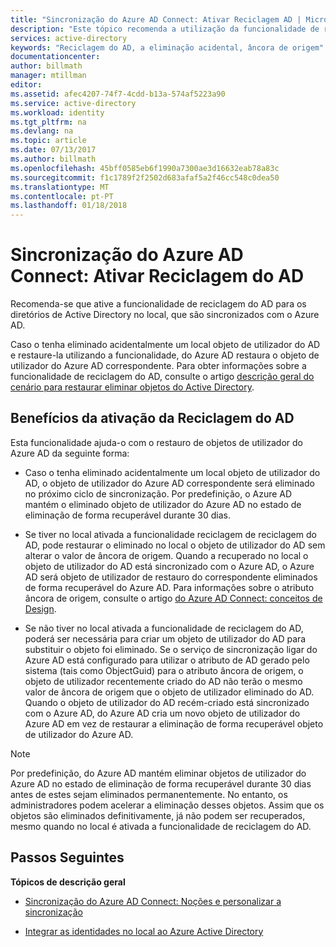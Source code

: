 ```yaml
---
title: "Sincronização do Azure AD Connect: Ativar Reciclagem AD | Microsoft Docs"
description: "Este tópico recomenda a utilização da funcionalidade de reciclagem do AD com o Azure AD Connect."
services: active-directory
keywords: "Reciclagem do AD, a eliminação acidental, âncora de origem"
documentationcenter: 
author: billmath
manager: mtillman
editor: 
ms.assetid: afec4207-74f7-4cdd-b13a-574af5223a90
ms.service: active-directory
ms.workload: identity
ms.tgt_pltfrm: na
ms.devlang: na
ms.topic: article
ms.date: 07/13/2017
ms.author: billmath
ms.openlocfilehash: 45bff0585eb6f1990a7300ae3d16632eab78a83c
ms.sourcegitcommit: f1c1789f2f2502d683afaf5a2f46cc548c0dea50
ms.translationtype: MT
ms.contentlocale: pt-PT
ms.lasthandoff: 01/18/2018
---
```

# <a name="azure-ad-connect-sync-enable-ad-recycle-bin"></a>Sincronização do Azure AD Connect: Ativar Reciclagem do AD
Recomenda-se que ative a funcionalidade de reciclagem do AD para os diretórios de Active Directory no local, que são sincronizados com o Azure AD. 

Caso o tenha eliminado acidentalmente um local objeto de utilizador do AD e restaure-la utilizando a funcionalidade, do Azure AD restaura o objeto de utilizador do Azure AD correspondente.  Para obter informações sobre a funcionalidade de reciclagem do AD, consulte o artigo [descrição geral do cenário para restaurar eliminar objetos do Active Directory](https://technet.microsoft.com/library/dd379542.aspx).

## <a name="benefits-of-enabling-the-ad-recycle-bin"></a>Benefícios da ativação da Reciclagem do AD
Esta funcionalidade ajuda-o com o restauro de objetos de utilizador do Azure AD da seguinte forma:

* Caso o tenha eliminado acidentalmente um local objeto de utilizador do AD, o objeto de utilizador do Azure AD correspondente será eliminado no próximo ciclo de sincronização. Por predefinição, o Azure AD mantém o eliminado objeto de utilizador do Azure AD no estado de eliminação de forma recuperável durante 30 dias.

* Se tiver no local ativada a funcionalidade reciclagem de reciclagem do AD, pode restaurar o eliminado no local o objeto de utilizador do AD sem alterar o valor de âncora de origem. Quando a recuperado no local o objeto de utilizador do AD está sincronizado com o Azure AD, o Azure AD será objeto de utilizador de restauro do correspondente eliminados de forma recuperável do Azure AD. Para informações sobre o atributo âncora de origem, consulte o artigo [do Azure AD Connect: conceitos de Design](https://docs.microsoft.com/azure/active-directory/connect/active-directory-aadconnect-design-concepts#sourceanchor).

* Se não tiver no local ativada a funcionalidade de reciclagem do AD, poderá ser necessária para criar um objeto de utilizador do AD para substituir o objeto foi eliminado. Se o serviço de sincronização ligar do Azure AD está configurado para utilizar o atributo de AD gerado pelo sistema (tais como ObjectGuid) para o atributo âncora de origem, o objeto de utilizador recentemente criado do AD não terão o mesmo valor de âncora de origem que o objeto de utilizador eliminado do AD. Quando o objeto de utilizador do AD recém-criado está sincronizado com o Azure AD, do Azure AD cria um novo objeto de utilizador do Azure AD em vez de restaurar a eliminação de forma recuperável objeto de utilizador do Azure AD.

> [!NOTE]
> Por predefinição, do Azure AD mantém eliminar objetos de utilizador do Azure AD no estado de eliminação de forma recuperável durante 30 dias antes de estes sejam eliminados permanentemente. No entanto, os administradores podem acelerar a eliminação desses objetos. Assim que os objetos são eliminados definitivamente, já não podem ser recuperados, mesmo quando no local é ativada a funcionalidade de reciclagem do AD.



## <a name="next-steps"></a>Passos Seguintes
**Tópicos de descrição geral**

* [Sincronização do Azure AD Connect: Noções e personalizar a sincronização](active-directory-aadconnectsync-whatis.md)

* [Integrar as identidades no local ao Azure Active Directory](active-directory-aadconnect.md)

